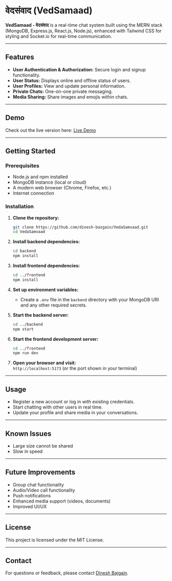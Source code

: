 # वेदसंवाद (VedSamaad)

**VedSamaad - वेदसंवाद** is a real-time chat system built using the MERN stack (MongoDB, Express.js, React.js, Node.js), enhanced with Tailwind CSS for styling and Socket.io for real-time communication.

---

## Features

- **User Authentication & Authorization:** Secure login and signup functionality.
- **User Status:** Displays online and offline status of users.
- **User Profiles:** View and update personal information.
- **Private Chats:** One-on-one private messaging.
- **Media Sharing:** Share images and emojis within chats.

---

## Demo

Check out the live version here: [Live Demo](https://vedasamvaad-frontend.onrender.com/)

---

## Getting Started

### Prerequisites

- Node.js and npm installed
- MongoDB instance (local or cloud)
- A modern web browser (Chrome, Firefox, etc.)
- Internet connection

### Installation

1. **Clone the repository:**
   ```sh
   git clone https://github.com/dinesh-bazgain/VedaSamvaad.git
   cd VedaSamvaad
   ```

2. **Install backend dependencies:**
   ```sh
   cd backend
   npm install
   ```

3. **Install frontend dependencies:**
   ```sh
   cd ../frontend
   npm install
   ```

4. **Set up environment variables:**
   - Create a `.env` file in the `backend` directory with your MongoDB URI and any other required secrets.

5. **Start the backend server:**
   ```sh
   cd ../backend
   npm start
   ```

6. **Start the frontend development server:**
   ```sh
   cd ../frontend
   npm run dev
   ```

7. **Open your browser and visit:**  
   `http://localhost:5173` (or the port shown in your terminal)

---

## Usage

- Register a new account or log in with existing credentials.
- Start chatting with other users in real time.
- Update your profile and share media in your conversations.

---

## Known Issues

- Large size cannot be shared
- Slow in speed

---

## Future Improvements

- Group chat functionality
- Audio/Video call functionality
- Push notifications
- Enhanced media support (videos, documents)
- Improved UI/UX

---

## License

This project is licensed under the MIT License.

---

## Contact

For questions or feedback, please contact [Dinesh Bajgain](dinesh.bazgain@gmail.com).
